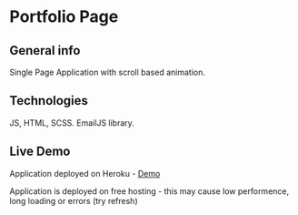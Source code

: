 # Portfolio Page

## General info
Single Page Application with scroll based animation.

## Technologies
JS, HTML, SCSS.
EmailJS library.

## Live Demo
Application deployed on Heroku - [Demo]()

Application is deployed on free hosting - this may cause low performence, long loading or errors (try refresh)
